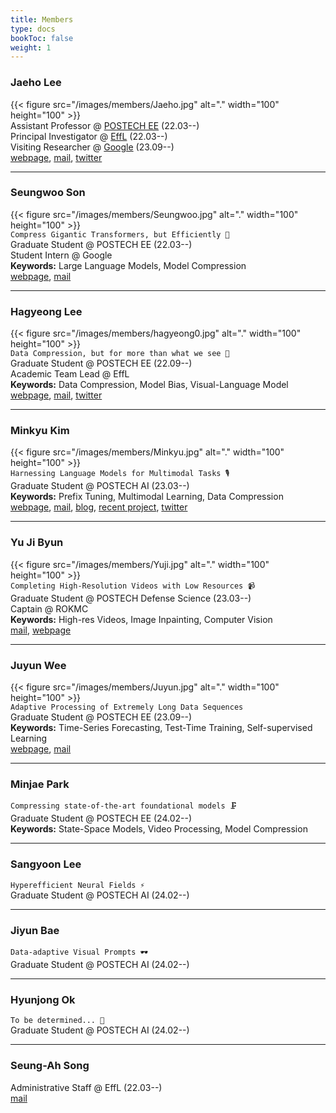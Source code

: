 ```yaml
---
title: Members
type: docs
bookToc: false
weight: 1
---
```




### **Jaeho Lee**
{{< figure src="/images/members/Jaeho.jpg" alt="." width="100" height="100" >}}  
Assistant Professor @ [POSTECH EE](https://ee.postech.ac.kr) (22.03--)  
Principal Investigator @ [EffL](https://effl.postech.ac.kr) (22.03--)  
Visiting Researcher @ [Google](https://research.google) (23.09--)  
[webpage](https://jaeho-lee.github.io), [mail](mailto:jaeho.lee@postech.ac.kr), [twitter](https://twitter.com/jaeho_lee_) 



---

### **Seungwoo Son**
{{< figure src="/images/members/Seungwoo.jpg" alt="." width="100" height="100" >}}  
`Compress Gigantic Transformers, but Efficiently 🤑`  
Graduate Student @ POSTECH EE (22.03--)  
Student Intern @ Google  
**Keywords:** Large Language Models, Model Compression  
[webpage](https://seungwoo-s.github.io/), [mail](mailto:swson@postech.ac.kr)

---

### **Hagyeong Lee**
{{< figure src="/images/members/hagyeong0.jpg" alt="." width="100" height="100" >}}  
`Data Compression, but for more than what we see 🔮`  
Graduate Student @ POSTECH EE (22.09--)  
Academic Team Lead @ EffL  
**Keywords:** Data Compression, Model Bias, Visual-Language Model  
[webpage](https://hagyeonglee.github.io), [mail](mailto:hagyeonglee@postech.ac.kr), [twitter](https://twitter.com/ha_gyeong_lee)  

---

### **Minkyu Kim**
{{< figure src="/images/members/Minkyu.jpg" alt="." width="100" height="100" >}}  
`Harnessing Language Models for Multimodal Tasks 🎙️`  
Graduate Student @ POSTECH AI (23.03--)  
**Keywords:** Prefix Tuning, Multimodal Learning, Data Compression  
[webpage](/docs/people/member/minkyu/), [mail](mailto:minkyu.kim@postech.ac.kr), [blog](https://minguinho-zeze.tistory.com), [recent project](https://prefixaac.github.io), [twitter](https://twitter.com/minguinho_zeze)  

---

### **Yu Ji Byun**
{{< figure src="/images/members/Yuji.jpg" alt="." width="100" height="100" >}}  
`Completing High-Resolution Videos with Low Resources 📹`  
Graduate Student @ POSTECH Defense Science (23.03--)  
Captain @ ROKMC  
**Keywords:** High-res Videos, Image Inpainting, Computer Vision  
[mail](mailto:yujibyun@postech.ac.kr),  [webpage](/docs/people/member/yuji/)

---

### **Juyun Wee**
{{< figure src="/images/members/Juyun.jpg" alt="." width="100" height="100" >}}  
`Adaptive Processing of Extremely Long Data Sequences `  
Graduate Student @ POSTECH EE (23.09--)  
**Keywords:** Time-Series Forecasting, Test-Time Training, Self-supervised Learning  
[webpage](/docs/people/member/juyun/), [mail](mailto:jywee@postech.ac.kr)  


---

### **Minjae Park**
`Compressing state-of-the-art foundational models 🗜️`  
Graduate Student @ POSTECH EE (24.02--)  
**Keywords:** State-Space Models, Video Processing, Model Compression  

---

### **Sangyoon Lee**
`Hyperefficient Neural Fields ⚡️`  
Graduate Student @ POSTECH AI (24.02--)

---

### **Jiyun Bae**
`Data-adaptive Visual Prompts 🕶️`  
Graduate Student @ POSTECH AI (24.02--)  


---

### **Hyunjong Ok**
`To be determined... 🤔`  
Graduate Student @ POSTECH AI (24.02--)


---
### **Seung-Ah Song**
Administrative Staff @ EffL (22.03--)  
[mail](mailto:tmddk@postech.ac.kr)
